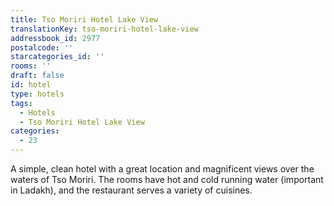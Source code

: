 ```yaml
---
title: Tso Moriri Hotel Lake View
translationKey: tso-moriri-hotel-lake-view
addressbook_id: 2977
postalcode: ''
starcategories_id: ''
rooms: ''
draft: false
id: hotel
type: hotels
tags:
  - Hotels
  - Tso Moriri Hotel Lake View
categories:
  - 23
---
```

A simple, clean hotel with a great location and magnificent views over the waters of Tso Moriri. The rooms have hot and cold running water (important in Ladakh), and the restaurant serves a variety of cuisines.